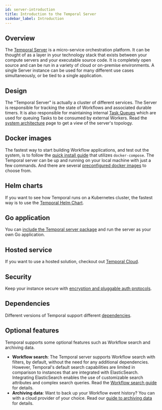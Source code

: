 ```yaml
---
id: server-introduction
title: Introduction to the Temporal Server
sidebar_label: Introduction
---
```


## Overview

The [Temporal Server](https://github.com/temporalio/temporal) is a micro-service orchestration platform.
It can be thought of as a layer in your technology stack that exists between your compute servers and your executable source code.
It is completely open source and can be run in a variety of cloud or on-premise environments.
A single Server instance can be used for many different use cases simultaneously, or be tied to a single application.

## Design

The "Temporal Server" is actually a cluster of different services.
The Server is responsible for tracking the state of Workflows and associated durable timers.
It is also responsible for maintaining internal [Task Queues](/docs/task-queues) which are used for queuing Tasks to be consumed by external Workers.
Read the [system architecture](/docs/server-architecture) page to get a view of the server's topology.

## Docker images

The fastest way to start building Workflow applications, and test out the system, is to follow the [quick install guide](/docs/server-quick-install) that utilizes `docker-compose`.
The Temporal server can be up and running on your local machine with just a few commands.
And there are several [preconfigured docker images](https://github.com/temporalio/temporal/tree/master/docker) to choose from.

## Helm charts

If you want to see how Temporal runs on a Kubernetes cluster, the fastest way is to use the [Temporal Helm Chart](https://github.com/temporalio/helm-charts).

## Go application

You can [include the Temporal server package](/docs/server-options) and run the server as your own Go application.

## Hosted service

If you want to use a hosted solution, checkout out [Temporal Cloud](/docs/cloud-introduction).

## Security

Keep your instance secure with [encryption and pluggable auth protocols](/docs/server-security).

## Dependencies

Different versions of Temporal support different [dependencies](server-versions-and-dependencies).

## Optional features

Temporal supports some optional features such as Workflow search and archiving data.

- **Workflow search**: The Temporal server supports Workflow search with filters, by default, without the need for any additional dependencies.
However, Temporal's default search capabilities are limited in comparison to instances that are integrated with ElasticSearch.
Integrating ElasticSearch enables the use of customizable search attributes and complex search queries.
Read the [Workflow search guide](/docs/server-workflow-search) for details.
- **Archiving data**: Want to back up your Workflow event history? You can with a cloud provider of your choice. Read our [guide to archiving data](/docs/server-archive-data) for details.

